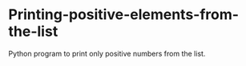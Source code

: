 # Printing-positive-elements-from-the-list
Python program to print only positive numbers from the list.
